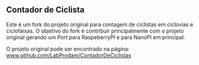 ## Contador de Ciclista

Este é um fork do projeto original para contagem de ciclistas em ciclovias e ciclofaixas. O objetivo do fork é contribuir principalmente com o projeto original gerando um Port para RaspeberryPI e para NanoPI em principal.

O projeto original pode ser encontrado na página: www.github.com/LabProdam/ContadorDeCiclistas
